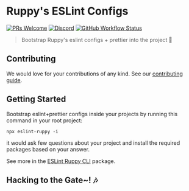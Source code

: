 # Ruppy's ESLint Configs

[![PRs Welcome](https://img.shields.io/badge/PRs-welcome-brightgreen.svg?style=flat-square)](http://makeapullrequest.com)
[![Discord](https://img.shields.io/discord/340308951826694157?style=flat-square&logo=discord&label=chat+and+discuss)](https://discord.gg/Zw8d3wy "Emperor Ruppy's Kingdom")
[![GitHub Workflow Status](https://img.shields.io/github/workflow/status/Ruppyio/eslint-configs/CI%20-%20Test?label=test&logo=github&style=flat-square)](https://github.com/Ruppyio/eslint-configs/actions)

> Bootstrap Ruppy's eslint configs + prettier into the project 🚀

## Contributing

We would love for your contributions of any kind. See our [contributing guide](CONTRIBUTING.md).

## Getting Started

Bootstrap eslint+prettier configs inside your projects by running this command
in your root project:

```bin
npx eslint-ruppy -i
```

it would ask few questions about your project and install the required packages
based on your answer.

See more in the [ESLint Ruppy CLI][eslint-ruppy-cli] package.

## Hacking to the Gate~! 🎶

<!-- Variables -->

[eslint-ruppy-cli]: https://github.com/Ruppyio/eslint-configs/tree/main/packages/eslint-config-ruppy-base#readme "ESLint Ruppy CLI"
